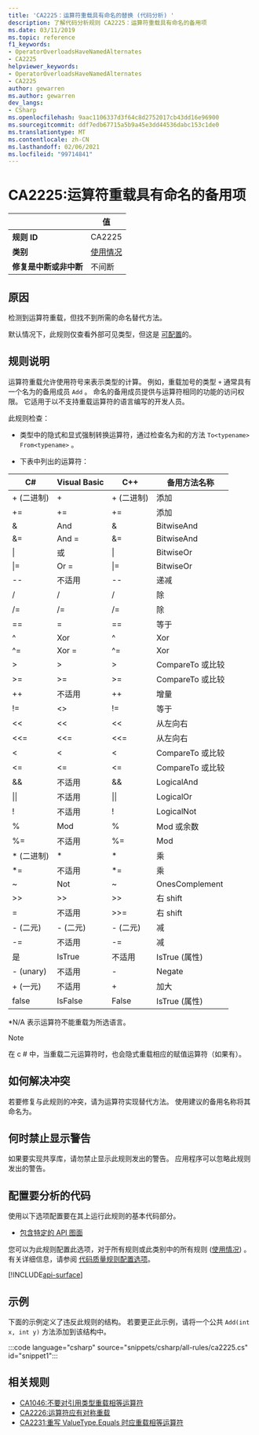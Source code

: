 ```yaml
---
title: 'CA2225：运算符重载具有命名的替换 (代码分析) '
description: 了解代码分析规则 CA2225：运算符重载具有命名的备用项
ms.date: 03/11/2019
ms.topic: reference
f1_keywords:
- OperatorOverloadsHaveNamedAlternates
- CA2225
helpviewer_keywords:
- OperatorOverloadsHaveNamedAlternates
- CA2225
author: gewarren
ms.author: gewarren
dev_langs:
- CSharp
ms.openlocfilehash: 9aac1106337d3f64c8d2752017cb43dd16e96900
ms.sourcegitcommit: ddf7edb67715a5b9a45e3dd44536dabc153c1de0
ms.translationtype: MT
ms.contentlocale: zh-CN
ms.lasthandoff: 02/06/2021
ms.locfileid: "99714841"
---
```

# <a name="ca2225-operator-overloads-have-named-alternates"></a>CA2225:运算符重载具有命名的备用项

| | 值 |
|-|-|
| **规则 ID** |CA2225|
| **类别** |[使用情况](usage-warnings.md)|
| **修复是中断或非中断** |不间断|

## <a name="cause"></a>原因

检测到运算符重载，但找不到所需的命名替代方法。

默认情况下，此规则仅查看外部可见类型，但这是 [可配置](#configure-code-to-analyze)的。

## <a name="rule-description"></a>规则说明

运算符重载允许使用符号来表示类型的计算。 例如，重载加号的类型 `+` 通常具有一个名为的备用成员 `Add` 。 命名的备用成员提供与运算符相同的功能的访问权限。 它适用于以不支持重载运算符的语言编写的开发人员。

此规则检查：

- 类型中的隐式和显式强制转换运算符，通过检查名为和的方法 `To<typename>` `From<typename>` 。

- 下表中列出的运算符：

|C#|Visual Basic|C++|备用方法名称|
|-|-|-|-|
|+ (二进制) |+|+ (二进制) |添加|
|+=|+=|+=|添加|
|&|And|&|BitwiseAnd|
|&=|And =|&=|BitwiseAnd|
|&#124;|或|&#124;|BitwiseOr|
|&#124;=|Or =|&#124;=|BitwiseOr|
|--|不适用|--|递减|
|/|/|/|除|
|/=|/=|/=|除|
|==|=|==|等于|
|^|Xor|^|Xor|
|^=|Xor =|^=|Xor|
|>|>|>|CompareTo 或比较|
|>=|>=|>=|CompareTo 或比较|
|++|不适用|++|增量|
|!=|<>|!=|等于|
|<<|<<|<<|从左向右|
|<<=|<<=|<<=|从左向右|
|<|<|<|CompareTo 或比较|
|<=|<=|\<=|CompareTo 或比较|
|&&|不适用|&&|LogicalAnd|
|&#124;&#124;|不适用|&#124;&#124;|LogicalOr|
|!|不适用|!|LogicalNot|
|%|Mod|%|Mod 或余数|
|%=|不适用|%=|Mod|
|\* (二进制) |\*|\*|乘|
|\*=|不适用|\*=|乘|
|~|Not|~|OnesComplement|
|>>|>>|>>|右 shift|
=|不适用|>>=|右 shift|
|- (二元) |- (二元) |- (二元) |减|
|-=|不适用|-=|减|
|是|IsTrue|不适用|IsTrue (属性) |
| - (unary)   |不适用|-|Negate|
|+ (一元) |不适用|+|加大|
|false|IsFalse|False|IsTrue (属性) |

\*N/A 表示运算符不能重载为所选语言。

> [!NOTE]
> 在 c # 中，当重载二元运算符时，也会隐式重载相应的赋值运算符（如果有）。

## <a name="how-to-fix-violations"></a>如何解决冲突

若要修复与此规则的冲突，请为运算符实现替代方法。 使用建议的备用名称将其命名为。

## <a name="when-to-suppress-warnings"></a>何时禁止显示警告

如果要实现共享库，请勿禁止显示此规则发出的警告。 应用程序可以忽略此规则发出的警告。

## <a name="configure-code-to-analyze"></a>配置要分析的代码

使用以下选项配置要在其上运行此规则的基本代码部分。

- [包含特定的 API 图面](#include-specific-api-surfaces)

您可以为此规则配置此选项，对于所有规则或此类别中的所有规则 ([使用情况](usage-warnings.md)) 。 有关详细信息，请参阅 [代码质量规则配置选项](../code-quality-rule-options.md)。

[!INCLUDE[api-surface](~/includes/code-analysis/api-surface.md)]

## <a name="example"></a>示例

下面的示例定义了违反此规则的结构。 若要更正此示例，请将一个公共 `Add(int x, int y)` 方法添加到该结构中。

:::code language="csharp" source="snippets/csharp/all-rules/ca2225.cs" id="snippet1":::

## <a name="related-rules"></a>相关规则

- [CA1046:不要对引用类型重载相等运算符](ca1046.md)
- [CA2226:运算符应有对称重载](ca2226.md)
- [CA2231:重写 ValueType.Equals 时应重载相等运算符](ca2231.md)
